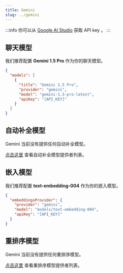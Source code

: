 ```yaml
---
title: Gemini
slug: ../gemini
---
```


:::info
你可以从 [Google AI Studio](https://aistudio.google.com/) 获取 API key 。
:::

## 聊天模型

我们推荐配置 **Gemini 1.5 Pro** 作为你的聊天模型。

```json title="config.json"
{
  "models": [
    {
      "title": "Gemini 1.5 Pro",
      "provider": "gemini",
      "model": "gemini-1.5-pro-latest",
      "apiKey": "[API_KEY]"
    }
  ]
}
```

## 自动补全模型

Gemini 当前没有提供任何自动补全模型。

[点击这里](../../model-roles/autocomplete.md) 查看自动补全模型提供者列表。

## 嵌入模型

我们推荐配置 **text-embedding-004** 作为你的嵌入模型。

```json title="config.json"
{
  "embeddingsProvider": {
    "provider": "gemini",
    "model": "models/text-embedding-004",
    "apiKey": "[API_KEY]"
  }
}
```

## 重排序模型

Gemini 当前没有提供任何重排序模型。

[点击这里](../../model-roles/reranking.md) 查看重排序模型提供者列表。
